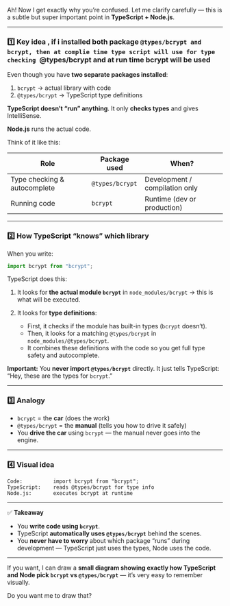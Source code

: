 Ah! Now I get exactly why you’re confused. Let me clarify carefully — this is a subtle but super important point in **TypeScript + Node.js**.

---

### 1️⃣ Key idea , if i installed both package `@types/bcrypt and bcrypt, then at complie time type script will use for type checking `@types/bcrypt and at run time bcrypt will be used

Even though you have **two separate packages installed**:

1. `bcrypt` → actual library with code
2. `@types/bcrypt` → TypeScript type definitions

**TypeScript doesn’t “run” anything**. It only **checks types** and gives IntelliSense.

**Node.js** runs the actual code.

Think of it like this:

| Role                         | Package used    | When?                          |
| ---------------------------- | --------------- | ------------------------------ |
| Type checking & autocomplete | `@types/bcrypt` | Development / compilation only |
| Running code                 | `bcrypt`        | Runtime (dev or production)    |

---

### 2️⃣ How TypeScript “knows” which library

When you write:

```ts
import bcrypt from "bcrypt";
```

TypeScript does this:

1. It looks for **the actual module `bcrypt`** in `node_modules/bcrypt` → this is what will be executed.
2. It looks for **type definitions**:

   * First, it checks if the module has built-in types (`bcrypt` doesn’t).
   * Then, it looks for a matching `@types/bcrypt` in `node_modules/@types/bcrypt`.
   * It combines these definitions with the code so you get full type safety and autocomplete.

**Important:** You **never import `@types/bcrypt`** directly. It just tells TypeScript: “Hey, these are the types for `bcrypt`.”

---

### 3️⃣ Analogy

* `bcrypt` = the **car** (does the work)
* `@types/bcrypt` = the **manual** (tells you how to drive it safely)
* You **drive the car** using `bcrypt` — the manual never goes into the engine.

---

### 4️⃣ Visual idea

```
Code:          import bcrypt from "bcrypt";
TypeScript:    reads @types/bcrypt for type info
Node.js:       executes bcrypt at runtime
```

---

✅ **Takeaway**

* You **write code using `bcrypt`**.
* TypeScript **automatically uses `@types/bcrypt`** behind the scenes.
* You **never have to worry** about which package “runs” during development — TypeScript just uses the types, Node uses the code.

---

If you want, I can draw a **small diagram showing exactly how TypeScript and Node pick `bcrypt` vs `@types/bcrypt`** — it’s very easy to remember visually.

Do you want me to draw that?

